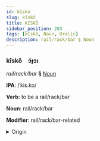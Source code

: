 ```yaml
---
id: kîskô
slug: kîskô
title: KÎSKÔ
sidebar_position: 203
tags: [kîskô, Noun, Uralic]
description: rail/rack/bar § Noun
---
```


### kîskô&emsp;<span kind="abugida">ɔ́ɟɔı</span>

*rail/rack/bar* **§** [Noun](../../tags/Noun)

**IPA**: /ˈkis.ko/

**Verb**: to be a rail/rack/bar

**Noun**: rail/rack/bar

**Modifier**: rail/rack/bar-related

<details>
    <summary>Origin</summary>
    Finnish kisko [ˈk̟is̠ko̞]<br/>
    <em>Uralic Language Family</em>
</details>